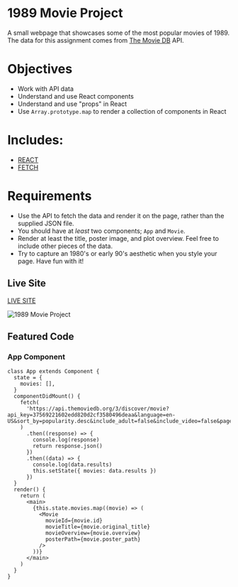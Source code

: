 # 1989 Movie Project

A small webpage that showcases some of the most popular movies of 1989.
The data for this assignment comes from [The Movie DB](https://www.themoviedb.org) API.

# Objectives

- Work with API data
- Understand and use React components
- Understand and use "props" in React
- Use `Array.prototype.map` to render a collection of components in React

# Includes: 

- [REACT](https://reactjs.org/docs/getting-started.html)
- [FETCH](https://developer.mozilla.org/en-US/docs/Web/API/Fetch_API/Using_Fetch)

# Requirements 

- Use the API to fetch the data and render it on the page, rather than the supplied JSON file.
- You should have at _least_ two components; `App` and `Movie`.
- Render at least the title, poster image, and plot overview. Feel free to include other pieces of the data.
- Try to capture an 1980's or early 90's aesthetic when you style your page. Have fun with it!

 
## Live Site

[LIVE SITE](https://1989-movie-project-austinparvin.netlify.app/)

![1989 Movie Project](http://g.recordit.co/JfZgaoVV7T.gif)

## Featured Code

### App Component

```JSX
class App extends Component {
  state = {
    movies: [],
  }
  componentDidMount() {
    fetch(
      'https://api.themoviedb.org/3/discover/movie?api_key=37569221602edd820d2cf3580496deaa&language=en-US&sort_by=popularity.desc&include_adult=false&include_video=false&page=1&year=1989'
    )
      .then((response) => {
        console.log(response)
        return response.json()
      })
      .then((data) => {
        console.log(data.results)
        this.setState({ movies: data.results })
      })
  }
  render() {
    return (
      <main>
        {this.state.movies.map((movie) => (
          <Movie
            movieId={movie.id}
            movieTitle={movie.original_title}
            movieOverview={movie.overview}
            posterPath={movie.poster_path}
          />
        ))}
      </main>
    )
  }
}
 ```
 

